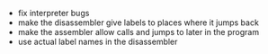  - fix interpreter bugs
 - make the disassembler give labels to places where it jumps back
 - make the assembler allow calls and jumps to later in the program
 - use actual label names in the disassembler
